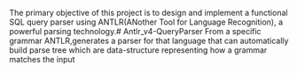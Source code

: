 The primary objective of this project is to design and implement a functional SQL query parser using ANTLR(ANother Tool for Language Recognition), a powerful parsing technology.# Antlr_v4-QueryParser
From a specific grammar ANTLR,generates a parser for that language that can automatically build parse tree which are data-structure representing how a grammar matches the input
